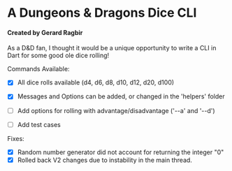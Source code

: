 # A Dungeons & Dragons Dice CLI

<h4>Created by Gerard Ragbir</h4>

As a D&D fan, I thought it would be a unique opportunity to write a CLI in Dart for some good ole dice rolling!

Commands Available:

- [X] All dice rolls available (d4, d6, d8, d10, d12, d20, d100)
- [X] Messages and Options can be added, or changed in the 'helpers' folder
- [ ] Add options for rolling with advantage/disadvantage ('--a' and '--d')
- [ ] Add test cases


Fixes:

- [X] Random number generator did not account for returning the integer "0"
- [X] Rolled back V2 changes due to instability in the main thread.
